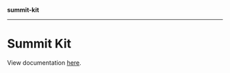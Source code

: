 **summit-kit**

***

# Summit Kit

View documentation [here](https://github.com/andrewgremlich/summit-kit/tree/main/docs).
